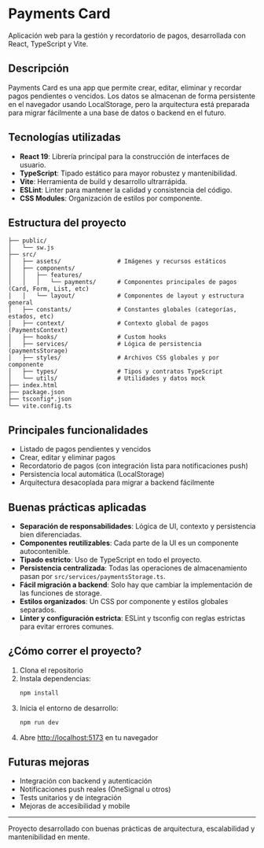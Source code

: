 
# Payments Card

Aplicación web para la gestión y recordatorio de pagos, desarrollada con React, TypeScript y Vite.

## Descripción

Payments Card es una app que permite crear, editar, eliminar y recordar pagos pendientes o vencidos. Los datos se almacenan de forma persistente en el navegador usando LocalStorage, pero la arquitectura está preparada para migrar fácilmente a una base de datos o backend en el futuro.

## Tecnologías utilizadas

- **React 19**: Librería principal para la construcción de interfaces de usuario.
- **TypeScript**: Tipado estático para mayor robustez y mantenibilidad.
- **Vite**: Herramienta de build y desarrollo ultrarrápida.
- **ESLint**: Linter para mantener la calidad y consistencia del código.
- **CSS Modules**: Organización de estilos por componente.

## Estructura del proyecto

```
├── public/
│   └── sw.js
├── src/
│   ├── assets/                # Imágenes y recursos estáticos
│   ├── components/
│   │   ├── features/
│   │   │   └── payments/      # Componentes principales de pagos (Card, Form, List, etc)
│   │   └── layout/            # Componentes de layout y estructura general
│   ├── constants/             # Constantes globales (categorías, estados, etc)
│   ├── context/               # Contexto global de pagos (PaymentsContext)
│   ├── hooks/                 # Custom hooks
│   ├── services/              # Lógica de persistencia (paymentsStorage)
│   ├── styles/                # Archivos CSS globales y por componente
│   ├── types/                 # Tipos y contratos TypeScript
│   └── utils/                 # Utilidades y datos mock
├── index.html
├── package.json
├── tsconfig*.json
└── vite.config.ts
```

## Principales funcionalidades

- Listado de pagos pendientes y vencidos
- Crear, editar y eliminar pagos
- Recordatorio de pagos (con integración lista para notificaciones push)
- Persistencia local automática (LocalStorage)
- Arquitectura desacoplada para migrar a backend fácilmente

## Buenas prácticas aplicadas

- **Separación de responsabilidades**: Lógica de UI, contexto y persistencia bien diferenciadas.
- **Componentes reutilizables**: Cada parte de la UI es un componente autocontenible.
- **Tipado estricto**: Uso de TypeScript en todo el proyecto.
- **Persistencia centralizada**: Todas las operaciones de almacenamiento pasan por `src/services/paymentsStorage.ts`.
- **Fácil migración a backend**: Solo hay que cambiar la implementación de las funciones de storage.
- **Estilos organizados**: Un CSS por componente y estilos globales separados.
- **Linter y configuración estricta**: ESLint y tsconfig con reglas estrictas para evitar errores comunes.

## ¿Cómo correr el proyecto?

1. Clona el repositorio
2. Instala dependencias:
   ```bash
   npm install
   ```
3. Inicia el entorno de desarrollo:
   ```bash
   npm run dev
   ```
4. Abre [http://localhost:5173](http://localhost:5173) en tu navegador

## Futuras mejoras

- Integración con backend y autenticación
- Notificaciones push reales (OneSignal u otros)
- Tests unitarios y de integración
- Mejoras de accesibilidad y mobile

---
Proyecto desarrollado con buenas prácticas de arquitectura, escalabilidad y mantenibilidad en mente.
